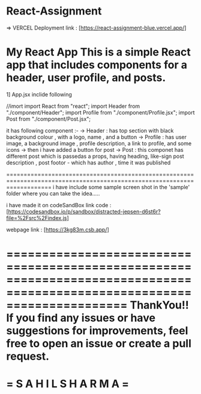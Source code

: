 # React-Assignment

=>  VERCEL Deployment link : [https://react-assignment-blue.vercel.app/]

My React  App
This is a simple React  app that includes components for a header, user profile, and posts. 
========================================================================================================================
1] App.jsx inclide following

  //imort 
  import React from "react";
  import Header from "./component/Header";
  import Profile from "./component/Profile.jsx";
  import Post from "./component/Post.jsx";

it has following component :-
-> Header : has top section with black background colour , with a logo, name , and a button
-> Profile : has user image, a background image , profile description, a link to profile, and some icons
-> then i have added a button for post
-> Post : this componet has different post which is passedas a props, having heading, like-sign
          post description , post footor - which has author , time it was published
          
=========================================================================================================================
i have include some sample screen shot in the 'sample' folder where you can take the idea.....

i have made it on codeSandBox 
link  code : [https://codesandbox.io/p/sandbox/distracted-jepsen-d6st6r?file=%2Fsrc%2Findex.js]

webpage link : [https://3kg83m.csb.app/]          

=========================================================================================================================
ThankYou!!
If you find any issues or have suggestions for improvements, feel free to open an issue or create a pull request.
============================
=  S A H I L  S H A R M A  =
============================
